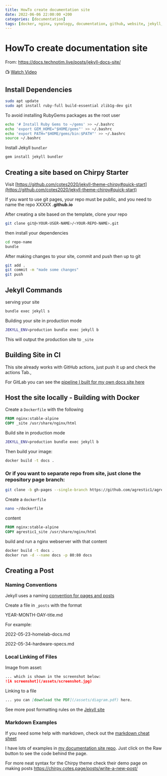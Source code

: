```yaml
---
title: HowTo create documentation site
date: 2022-06-06 22:00:00 +200
categories: [documentation]
tags: [docker, nginx, synology, documentation, github, website, jekyll, gitlab]     # TAG names should always be lowercase
---
```

# HowTo create documentation site
From: https://docs.technotim.live/posts/jekyll-docs-site/

📺 [Watch Video](https://www.youtube.com/watch?v=F8iOU1ci19Q)
## Install Dependencies
```bash
sudo apt update
sudo apt install ruby-full build-essential zlib1g-dev git
```
To avoid installing RubyGems packages as the root user
```bash
echo '# Install Ruby Gems to ~/gems' >> ~/.bashrc
echo 'export GEM_HOME="$HOME/gems"' >> ~/.bashrc
echo 'export PATH="$HOME/gems/bin:$PATH"' >> ~/.bashrc
source ~/.bashrc
```
Install Jekyll `bundler`
```bash
gem install jekyll bundler
```
## Creating a site based on Chirpy Starter
Visit [https://github.com/cotes2020/jekyll-theme-chirpy#quick-start](https://github.com/cotes2020/jekyll-theme-chirpy#quick-start)

If you want to use git pages, your repo must be public, and you need to name the repo XXXXX **.github.io**

After creating a site based on the template, clone your repo
```bash
git clone git@<YOUR-USER-NAME>/<YOUR-REPO-NAME>.git
```
then install your dependencies
```bash
cd repo-name
bundle
```
After making changes to your site, commit and push then up to git
```bash
git add .
git commit -m "made some changes"
git push
```
## Jekyll Commands
serving your site
```bash
bundle exec jekyll s
```
Building your site in production mode
```bash
JEKYLL_ENV=production bundle exec jekyll b
```
This will output the production site to `_site`
## Building Site in CI
This site already works with GitHub actions, just push it up and check the actions Tab.,

For GitLab you can see the [pipeline I built for my own docs site here](https://github.com/techno-tim/techno-tim.github.io/blob/master/.gitlab-ci.yml#L18)
## Host the site locally - Building with Docker
Create a `Dockerfile` with the following
```dockerfile
FROM nginx:stable-alpine
COPY _site /usr/share/nginx/html
```
Build site in production mode
```bash
JEKYLL_ENV=production bundle exec jekyll b
```
Then build your image:
```bash
docker build -t docs .
```
### Or if you want to separate repo from site, just clone the repository page branch:
```bash
git clone -b gh-pages --single-branch https://github.com/agrestic1/agrestic1.github.io.git agrestic1_site
```
Create a `dockerfile`
```bash
nano ~/dockerfile
```
content
```dockerfile
FROM nginx:stable-alpine
COPY agrestic1_site /usr/share/nginx/html
```
build and run a nginx webserver with that content
```bash
docker build -t docs .
docker run -d --name docs -p 80:80 docs
```
## Creating a Post
### Naming Conventions
Jekyll uses a naming [convention for pages and posts](https://jekyllrb.com/docs/posts/)

Create a file in `_posts` with the format

YEAR-MONTH-DAY-title.md

For example:

2022-05-23-homelab-docs.md

2022-05-34-hardware-specs.md
### Local Linking of Files
Image from asset:
```markdown
... which is shown in the screenshot below:
![A screenshot](/assets/screenshot.jpg)
```
Linking to a file
```markdown
... you can [download the PDF](/assets/diagram.pdf) here.
```
See more post formatting rules on the [Jekyll site](https://jekyllrb.com/docs/posts/)
### Markdown Examples
If you need some help with markdown, check out the [markdown cheat sheet](https://www.markdownguide.org/cheat-sheet/)

I have lots of examples in [my documentation site repo](https://github.com/techno-tim/techno-tim.github.io/tree/master/_posts).
Just click on the Raw button to see the code behind the page.

For more neat syntax for the Chirpy theme check their demo page on making posts https://chirpy.cotes.page/posts/write-a-new-post/